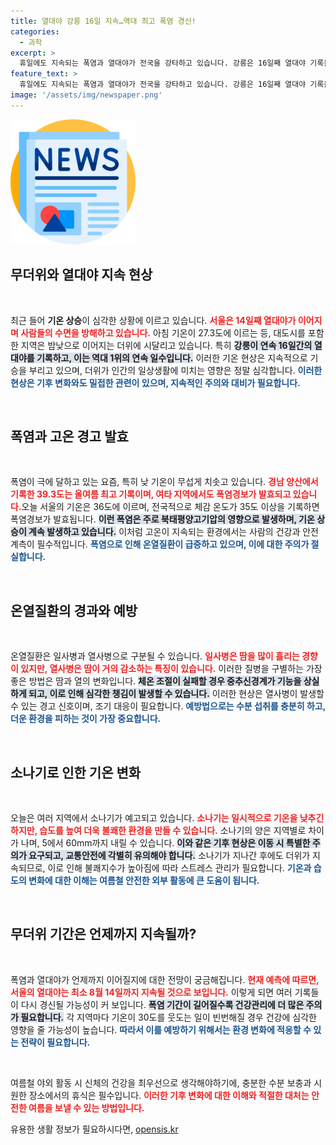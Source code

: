 ```yaml
---
title: 열대야 강릉 16일 지속…역대 최고 폭염 경신!
categories:
  - 과학
excerpt: >
  휴일에도 지속되는 폭염과 열대야가 전국을 강타하고 있습니다. 강릉은 16일째 열대야 기록을 경신했으며, 서울도 14일 연속 열대야를 겪고 있습니다. 체온에 육박하는 더위 속에 일사병과 열사병에 주의가 필요합니다.
feature_text: >
  휴일에도 지속되는 폭염과 열대야가 전국을 강타하고 있습니다. 강릉은 16일째 열대야 기록을 경신했으며, 서울도 14일 연속 열대야를 겪고 있습니다. 체온에 육박하는 더위 속에 일사병과 열사병에 주의가 필요합니다.
image: '/assets/img/newspaper.png'
---
```


<p><img src="/assets/img/newspaper.png" alt="kimp 속보" /></p>

<h2 data-ke-size="size26">무더위와 열대야 지속 현상</h2>

<p data-ke-size="size16">&nbsp;</p>

<p>최근 들어 <strong>기온 상승</strong>이 심각한 상황에 이르고 있습니다. <b><span style="color: #ee2323;">서울은 14일째 열대야가 이어지며 사람들의 수면을 방해하고 있습니다.</span></b> 아침 기온이 27.3도에 이르는 등, 대도시를 포함한 지역은 밤낮으로 이어지는 더위에 시달리고 있습니다. 특히 <b><span style="background-color: #21538527;">강릉이 연속 16일간의 열대야를 기록하고, 이는 역대 1위의 연속 일수입니다.</span></b> 이러한 기온 현상은 지속적으로 기승을 부리고 있으며, 더위가 인간의 일상생활에 미치는 영향은 정말 심각합니다. <b><span style="color: #1a5490;">이러한 현상은 기후 변화와도 밀접한 관련이 있으며, 지속적인 주의와 대비가 필요합니다.</span></b></p>

<p data-ke-size="size16">&nbsp;</p>

<h2 data-ke-size="size26">폭염과 고온 경고 발효</h2>

<p data-ke-size="size16">&nbsp;</p>

<p>폭염이 극에 달하고 있는 요즘, 특히 낮 기온이 무섭게 치솟고 있습니다. <b><span style="color: #ee2323;">경남 양산에서 기록한 39.3도는 올여름 최고 기록이며, 여타 지역에서도 폭염경보가 발효되고 있습니다.</span></b>오늘 서울의 기온은 36도에 이르며, 전국적으로 체감 온도가 35도 이상을 기록하면 폭염경보가 발효됩니다. <b><span style="background-color: #21538527;">이런 폭염은 주로 북태평양고기압의 영향으로 발생하며, 기온 상승이 계속 발생하고 있습니다.</span></b> 이처럼 고온이 지속되는 환경에서는 사람의 건강과 안전 계측이 필수적입니다. <b><span style="color: #1a5490;">폭염으로 인해 온열질환이 급증하고 있으며, 이에 대한 주의가 절실합니다.</span></b></p>

<p data-ke-size="size16">&nbsp;</p>

<h2 data-ke-size="size26">온열질환의 경과와 예방</h2>

<p data-ke-size="size16">&nbsp;</p>

<p>온열질환은 일사병과 열사병으로 구분될 수 있습니다. <b><span style="color: #ee2323;">일사병은 땀을 많이 흘리는 경향이 있지만, 열사병은 땀이 거의 감소하는 특징이 있습니다.</span></b> 이러한 질병을 구별하는 가장 좋은 방법은 땀과 열의 변화입니다. <b><span style="background-color: #21538527;">체온 조절이 실패할 경우 중추신경계가 기능을 상실하게 되고, 이로 인해 심각한 챙김이 발생할 수 있습니다.</span></b> 이러한 현상은 열사병이 발생할 수 있는 경고 신호이며, 조기 대응이 필요합니다. <b><span style="color: #1a5490;">예방법으로는 수분 섭취를 충분히 하고, 더운 환경을 피하는 것이 가장 중요합니다.</span></b></p>

<p data-ke-size="size16">&nbsp;</p>

<h2 data-ke-size="size26">소나기로 인한 기온 변화</h2>

<p data-ke-size="size16">&nbsp;</p>

<p>오늘은 여러 지역에서 소나기가 예고되고 있습니다. <b><span style="color: #ee2323;">소나기는 일시적으로 기온을 낮추긴 하지만, 습도를 높여 더욱 불쾌한 환경을 만들 수 있습니다.</span></b> 소나기의 양은 지역별로 차이가 나며, 5에서 60mm까지 내릴 수 있습니다. <b><span style="background-color: #21538527;">이와 같은 기후 현상은 이동 시 특별한 주의가 요구되고, 교통안전에 각별히 유의해야 합니다.</span></b> 소나기가 지나간 후에도 더위가 지속되므로, 이로 인해 불쾌지수가 높아짐에 따라 스트레스 관리가 필요합니다. <b><span style="color: #1a5490;">기온과 습도의 변화에 대한 이해는 여름철 안전한 외부 활동에 큰 도움이 됩니다.</span></b></p>

<p data-ke-size="size16">&nbsp;</p>

<h2 data-ke-size="size26">무더위 기간은 언제까지 지속될까?</h2>

<p data-ke-size="size16">&nbsp;</p>

<p>폭염과 열대야가 언제까지 이어질지에 대한 전망이 궁금해집니다. <b><span style="color: #ee2323;">현재 예측에 따르면, 서울의 열대야는 최소 8월 14일까지 지속될 것으로 보입니다.</span></b> 이렇게 되면 여러 기록들이 다시 경신될 가능성이 커 보입니다. <b><span style="background-color: #21538527;">폭염 기간이 길어질수록 건강관리에 더 많은 주의가 필요합니다.</span></b> 각 지역마다 기온이 30도를 웃도는 일이 빈번해질 경우 건강에 심각한 영향을 줄 가능성이 높습니다. <b><span style="color: #1a5490;">따라서 이를 예방하기 위해서는 환경 변화에 적응할 수 있는 전략이 필요합니다.</span></b> </p>

<p data-ke-size="size16">&nbsp;</p>

<p>여름철 야외 활동 시 신체의 건강을 최우선으로 생각해야하기에, 충분한 수분 보충과 시원한 장소에서의 휴식은 필수입니다. <b><span style="color: #ee2323;">이러한 기후 변화에 대한 이해와 적절한 대처는 안전한 여름을 보낼 수 있는 방법입니다.</span></b></p>
유용한 생활 정보가 필요하시다면, <a href="https://opensis.kr" rel="dofollow">opensis.kr</a>


